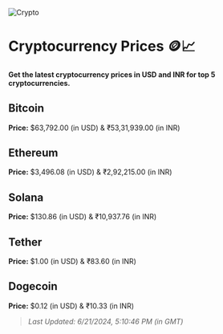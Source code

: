 
![Crypto](https://www.techguide.com.au/wp-content/uploads/2020/11/crypto3.jpeg)

# Cryptocurrency Prices 🪙📈

#### Get the latest cryptocurrency prices in USD and INR for top 5 cryptocurrencies.

## Bitcoin

**Price:** $63,792.00 (in USD) & ₹53,31,939.00 (in INR)

## Ethereum

**Price:** $3,496.08 (in USD) & ₹2,92,215.00 (in INR)

## Solana

**Price:** $130.86 (in USD) & ₹10,937.76 (in INR)

## Tether

**Price:** $1.00 (in USD) & ₹83.60 (in INR)

## Dogecoin

**Price:** $0.12 (in USD) & ₹10.33 (in INR)

> _Last Updated: 6/21/2024, 5:10:46 PM (in GMT)_
